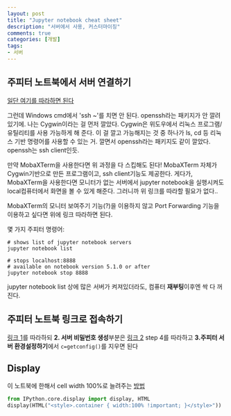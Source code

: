 ```yaml
---
layout: post
title: "Jupyter notebook cheat sheet"
description: "서버에서 사용, 커스터마이징"
comments: true
categories: [개발]
tags:
- 서버
---
```




## 주피터 노트북에서 서버 연결하기

[일단 여기를 따라하면 된다](https://coderwall.com/p/ohk6cg/remote-access-to-ipython-notebooks-via-ssh)

그런데 Windows cmd에서 'ssh ~'를 치면 안 된다. openssh라는 패키지가 안 깔려 있기에. 나는 Cygwin이라는 걸 먼저 깔았다. Cygwin은 위도우에서 리눅스 프로그램/유틸리티를 사용 가능하게 해 준다. 이 걸 깔고 가능해지는 것 중 하나가 ls, cd 등 리눅스 기반 명령어를 사용할 수 있는 거. 깔면서 openssh라는 패키지도 같이 깔았다. openssh는 ssh client인듯.

만약 MobaXTerm을 사용한다면 위 과정을 다 스킵해도 된다! MobaXTerm 자체가 Cygwin기반으로 만든 프로그램이고, ssh client기능도 제공한다. 게다가, MobaXTerm을 사용한다면 모니터가 없는 서버에서 jupyter notebook을 실행시켜도 local컴퓨터에서 화면을 볼 수 있게 해준다. 그러니까 위 링크를 따라할 필요가 없다..

MobaXTerm의 모니터 보여주기 기능(?)을 이용하지 않고 Port Forwarding 기능을 이용하고 싶다면 위에 링크 따라하면 된다.

몇 가지 주피터 명령어:

```
# shows list of jupyter notebook servers
jupyter notebook list

# stops localhost:8888
# available on notebook version 5.1.0 or after
jupyter notebook stop 8888
```

jupyter notebook list 상에 많은 서버가 켜져있더라도, 컴퓨터 **재부팅**이후엔 싹 다 꺼진다. 

   

## 주피터 노트북 링크로 접속하기

[링크 1](https://light-tree.tistory.com/111)를 따라하되 **2. 서버 비밀번호 생성**부분은 [링크 2](https://stackoverflow.com/questions/42848130/why-i-cant-access-remote-jupyter-notebook-server) step 4를 따라하고 **3.주피터 서버 환경설정하기**에서 `c=getconfig()`를 지우면 된다



## Display

이 노트북에 한해서 cell width 100%로 늘려주는 [방법](https://stackoverflow.com/a/34058270)

```python
from IPython.core.display import display, HTML
display(HTML("<style>.container { width:100% !important; }</style>"))
```





### 

